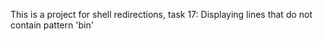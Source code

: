 This is a project for shell redirections, task 17: Displaying lines that do not contain pattern 'bin'

